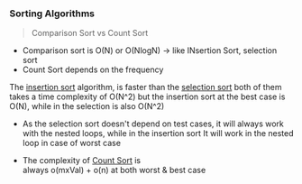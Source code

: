 ### Sorting Algorithms


> Comparison Sort vs Count Sort
-  Comparison sort is O(N) or O(NlogN)  -> like INsertion Sort, selection sort
-  Count Sort depends on the frequency


The [insertion sort](https://github.com/abdullahazmy/Algorithms/blob/main/sorting-algo/insertion_sort.cpp) algorithm, is faster than the [selection sort](https://github.com/abdullahazmy/Algorithms/blob/main/sorting-algo/selcection_sort.cpp)
  both of them takes a time complexity of O(N^2) but the insertion sort at the best case is O(N), while in the selection is also O(N^2)

- As the selection sort doesn't depend on test cases, it will always work with the nested loops, while in the insertion sort
It will work in the nested loop in case of worst case

- The complexity of [Count Sort](https://github.com/abdullahazmy/Algorithms/blob/main/sorting-algo/countSort.cpp) is  
always o(mxVal) + o(n) at both worst & best case
